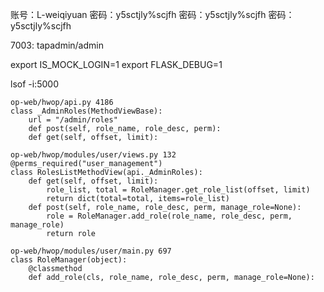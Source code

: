 账号：L-weiqiyuan
密码：y5sctjly%scjfh
密码：y5sctjly%scjfh
密码：y5sctjly%scjfh

7003: tapadmin/admin

export IS_MOCK_LOGIN=1
export FLASK_DEBUG=1




lsof -i:5000
```
op-web/hwop/api.py 4186 
class _AdminRoles(MethodViewBase):
    url = "/admin/roles"    
    def post(self, role_name, role_desc, perm):
    def get(self, offset, limit):

op-web/hwop/modules/user/views.py 132
@perms_required("user_management")
class RolesListMethodView(api._AdminRoles):
    def get(self, offset, limit):
        role_list, total = RoleManager.get_role_list(offset, limit)
        return dict(total=total, items=role_list)
    def post(self, role_name, role_desc, perm, manage_role=None):
        role = RoleManager.add_role(role_name, role_desc, perm, manage_role)
        return role
        
op-web/hwop/modules/user/main.py 697
class RoleManager(object):
    @classmethod
    def add_role(cls, role_name, role_desc, perm, manage_role=None):
```

